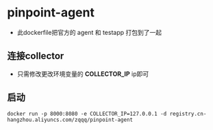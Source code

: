 # pinpoint-agent
* 此dockerfile把官方的 agent 和 testapp 打包到了一起
## 连接collector
* 只需修改更改环境变量的 **COLLECTOR_IP** ip即可
## 启动
```shell
docker run -p 8000:8080 -e COLLECTOR_IP=127.0.0.1 -d registry.cn-hangzhou.aliyuncs.com/zqqq/pinpoint-agent
```